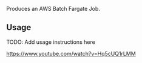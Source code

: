 Produces an AWS Batch Fargate Job.

## Usage
TODO: Add usage instructions here

https://www.youtube.com/watch?v=Hq5cUQ1rLMM